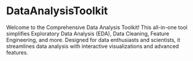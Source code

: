 # DataAnalysisToolkit
Welcome to the Comprehensive Data Analysis Toolkit! This all-in-one tool simplifies Exploratory Data Analysis (EDA), Data Cleaning, Feature Engineering, and more. Designed for data enthusiasts and scientists, it streamlines data analysis with interactive visualizations and advanced features.
